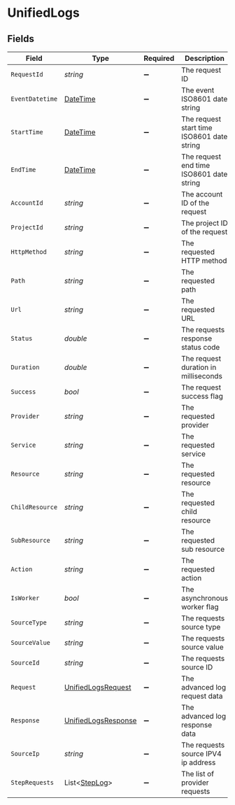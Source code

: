 # UnifiedLogs


## Fields

| Field                                                                                 | Type                                                                                  | Required                                                                              | Description                                                                           | Example                                                                               |
| ------------------------------------------------------------------------------------- | ------------------------------------------------------------------------------------- | ------------------------------------------------------------------------------------- | ------------------------------------------------------------------------------------- | ------------------------------------------------------------------------------------- |
| `RequestId`                                                                           | *string*                                                                              | :heavy_minus_sign:                                                                    | The request ID                                                                        | adbf752f-6457-4ddd-89b3-98ae2252b83b                                                  |
| `EventDatetime`                                                                       | [DateTime](https://learn.microsoft.com/en-us/dotnet/api/system.datetime?view=net-5.0) | :heavy_minus_sign:                                                                    | The event ISO8601 date string                                                         | 2021-01-01T00:00:00Z                                                                  |
| `StartTime`                                                                           | [DateTime](https://learn.microsoft.com/en-us/dotnet/api/system.datetime?view=net-5.0) | :heavy_minus_sign:                                                                    | The request start time ISO8601 date string                                            | 2021-01-01T00:00:00Z                                                                  |
| `EndTime`                                                                             | [DateTime](https://learn.microsoft.com/en-us/dotnet/api/system.datetime?view=net-5.0) | :heavy_minus_sign:                                                                    | The request end time ISO8601 date string                                              | 2021-01-01T00:00:00Z                                                                  |
| `AccountId`                                                                           | *string*                                                                              | :heavy_minus_sign:                                                                    | The account ID of the request                                                         | 45355976281015164504                                                                  |
| `ProjectId`                                                                           | *string*                                                                              | :heavy_minus_sign:                                                                    | The project ID of the request                                                         | dev-project-68574                                                                     |
| `HttpMethod`                                                                          | *string*                                                                              | :heavy_minus_sign:                                                                    | The requested HTTP method                                                             | get                                                                                   |
| `Path`                                                                                | *string*                                                                              | :heavy_minus_sign:                                                                    | The requested path                                                                    | /unified/hris/employees                                                               |
| `Url`                                                                                 | *string*                                                                              | :heavy_minus_sign:                                                                    | The requested URL                                                                     | https://api.stackone.com/unified/hris/employees?raw=false                             |
| `Status`                                                                              | *double*                                                                              | :heavy_minus_sign:                                                                    | The requests response status code                                                     | 200                                                                                   |
| `Duration`                                                                            | *double*                                                                              | :heavy_minus_sign:                                                                    | The request duration in milliseconds                                                  | 356                                                                                   |
| `Success`                                                                             | *bool*                                                                                | :heavy_minus_sign:                                                                    | The request success flag                                                              | true                                                                                  |
| `Provider`                                                                            | *string*                                                                              | :heavy_minus_sign:                                                                    | The requested provider                                                                | planday                                                                               |
| `Service`                                                                             | *string*                                                                              | :heavy_minus_sign:                                                                    | The requested service                                                                 | hris                                                                                  |
| `Resource`                                                                            | *string*                                                                              | :heavy_minus_sign:                                                                    | The requested resource                                                                | employees                                                                             |
| `ChildResource`                                                                       | *string*                                                                              | :heavy_minus_sign:                                                                    | The requested child resource                                                          | time-off                                                                              |
| `SubResource`                                                                         | *string*                                                                              | :heavy_minus_sign:                                                                    | The requested sub resource                                                            | documents                                                                             |
| `Action`                                                                              | *string*                                                                              | :heavy_minus_sign:                                                                    | The requested action                                                                  | download                                                                              |
| `IsWorker`                                                                            | *bool*                                                                                | :heavy_minus_sign:                                                                    | The asynchronous worker flag                                                          | false                                                                                 |
| `SourceType`                                                                          | *string*                                                                              | :heavy_minus_sign:                                                                    | The requests source type                                                              | DASHBOARD                                                                             |
| `SourceValue`                                                                         | *string*                                                                              | :heavy_minus_sign:                                                                    | The requests source value                                                             | ACCOUNT_TESTER                                                                        |
| `SourceId`                                                                            | *string*                                                                              | :heavy_minus_sign:                                                                    | The requests source ID                                                                | 1234567890                                                                            |
| `Request`                                                                             | [UnifiedLogsRequest](../../Models/Components/UnifiedLogsRequest.md)                   | :heavy_minus_sign:                                                                    | The advanced log request data                                                         |                                                                                       |
| `Response`                                                                            | [UnifiedLogsResponse](../../Models/Components/UnifiedLogsResponse.md)                 | :heavy_minus_sign:                                                                    | The advanced log response data                                                        |                                                                                       |
| `SourceIp`                                                                            | *string*                                                                              | :heavy_minus_sign:                                                                    | The requests source IPV4 ip address                                                   | 192.168.1.1                                                                           |
| `StepRequests`                                                                        | List<[StepLog](../../Models/Components/StepLog.md)>                                   | :heavy_minus_sign:                                                                    | The list of provider requests                                                         |                                                                                       |